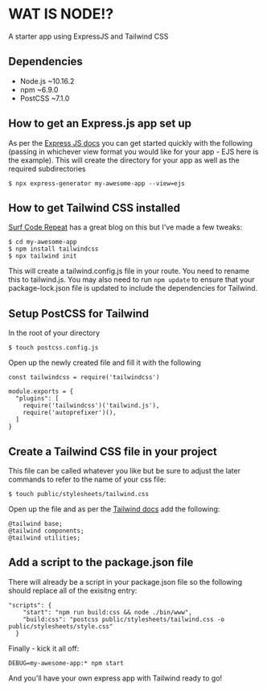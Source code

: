 # WAT IS NODE!?
A starter app using ExpressJS and Tailwind CSS

## Dependencies

* Node.js ~10.16.2
* npm ~6.9.0
* PostCSS ~7.1.0

## How to get an Express.js app set up

As per the [Express JS docs](https://expressjs.com/en/starter/generator.html)
you can get started quickly with the following (passing in whichever view format
you would like for your app - EJS here is the example). This will create the 
directory for your app as well as the required subdirectories

```
$ npx express-generator my-awesome-app --view=ejs
```

## How to get Tailwind CSS installed

[Surf Code Repeat](https://surfcoderepeat.com/express-tailwind) has a great blog
on this but I've made a few tweaks:

```
$ cd my-awesome-app
$ npm install tailwindcss
$ npx tailwind init
```

This will create a tailwind.config.js file in your route.  You need to rename this
to tailwind.js. You may also need to run `npm update` to ensure that your package-lock.json
file is updated to include the dependencies for Tailwind.

## Setup PostCSS for Tailwind

In the root of your directory

```
$ touch postcss.config.js
```

Open up the newly created file and fill it with the following

```
const tailwindcss = require('tailwindcss')

module.exports = {
  "plugins": [
    require('tailwindcss')('tailwind.js'),
    require('autoprefixer')(),
  ]
}
```

## Create a Tailwind CSS file in your project

This file can be called whatever you like but be sure to adjust the later
commands to refer to the name of your css file:

```
$ touch public/stylesheets/tailwind.css
```

Open up the file and as per the [Tailwind docs](https://tailwindcss.com/docs/installation)
add the following:

```
@tailwind base;
@tailwind components;
@tailwind utilities;
```


## Add a script to the package.json file

There will already be a script in your package.json file so the following should
replace all of the exisitng entry:

```
"scripts": {
    "start": "npm run build:css && node ./bin/www",
    "build:css": "postcss public/stylesheets/tailwind.css -o public/stylesheets/style.css"
  }
```

Finally - kick it all off:

```
DEBUG=my-awesome-app:* npm start
```

And you'll have your own express app with Tailwind ready to go!
